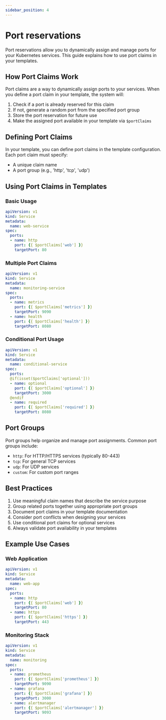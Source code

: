 ```yaml
---
sidebar_position: 4
---
```


# Port reservations

Port reservations allow you to dynamically assign and manage ports for your Kubernetes services. This guide explains how to use port claims in your templates.

## How Port Claims Work

Port claims are a way to dynamically assign ports to your services. When you define a port claim in your template, the system will:

1. Check if a port is already reserved for this claim
2. If not, generate a random port from the specified port group
3. Store the port reservation for future use
4. Make the assigned port available in your template via `$portClaims`

## Defining Port Claims

In your template, you can define port claims in the template configuration. Each port claim must specify:

- A unique claim name
- A port group (e.g., 'http', 'tcp', 'udp')

## Using Port Claims in Templates

### Basic Usage
```yaml
apiVersion: v1
kind: Service
metadata:
  name: web-service
spec:
  ports:
  - name: http
    port: {{ $portClaims['web'] }}
    targetPort: 80
```

### Multiple Port Claims
```yaml
apiVersion: v1
kind: Service
metadata:
  name: monitoring-service
spec:
  ports:
  - name: metrics
    port: {{ $portClaims['metrics'] }}
    targetPort: 9090
  - name: health
    port: {{ $portClaims['health'] }}
    targetPort: 8080
```

### Conditional Port Usage
```yaml
apiVersion: v1
kind: Service
metadata:
  name: conditional-service
spec:
  ports:
  @if(isset($portClaims['optional']))
  - name: optional
    port: {{ $portClaims['optional'] }}
    targetPort: 3000
  @endif
  - name: required
    port: {{ $portClaims['required'] }}
    targetPort: 8080
```

## Port Groups

Port groups help organize and manage port assignments. Common port groups include:

- `http`: For HTTP/HTTPS services (typically 80-443)
- `tcp`: For general TCP services
- `udp`: For UDP services
- `custom`: For custom port ranges

## Best Practices

1. Use meaningful claim names that describe the service purpose
2. Group related ports together using appropriate port groups
3. Document port claims in your template documentation
4. Consider port conflicts when designing your services
5. Use conditional port claims for optional services
6. Always validate port availability in your templates

## Example Use Cases

### Web Application
```yaml
apiVersion: v1
kind: Service
metadata:
  name: web-app
spec:
  ports:
  - name: http
    port: {{ $portClaims['web'] }}
    targetPort: 80
  - name: https
    port: {{ $portClaims['https'] }}
    targetPort: 443
```

### Monitoring Stack
```yaml
apiVersion: v1
kind: Service
metadata:
  name: monitoring
spec:
  ports:
  - name: prometheus
    port: {{ $portClaims['prometheus'] }}
    targetPort: 9090
  - name: grafana
    port: {{ $portClaims['grafana'] }}
    targetPort: 3000
  - name: alertmanager
    port: {{ $portClaims['alertmanager'] }}
    targetPort: 9093
```

